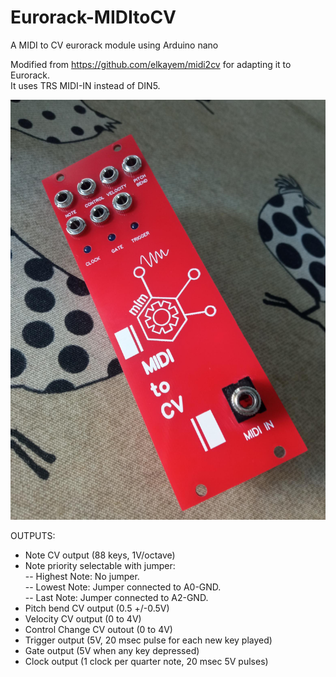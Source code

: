 # Eurorack-MIDItoCV
A MIDI to CV eurorack module using Arduino nano

Modified from https://github.com/elkayem/midi2cv for adapting it to Eurorack.  
It uses TRS MIDI-IN instead of DIN5.

![alt text](https://github.com/SlowProject/Eurorack-MIDItoCV/blob/main/MiditoCV-front.jpg)

OUTPUTS:  
- Note CV output (88 keys, 1V/octave) 
- Note priority selectable with jumper:    
-- Highest Note: No jumper.  
-- Lowest Note: Jumper connected to A0-GND.  
-- Last Note: Jumper connected to A2-GND.  
- Pitch bend CV output (0.5 +/-0.5V)  
- Velocity CV output (0 to 4V)  
- Control Change CV outout (0 to 4V)  
- Trigger output (5V, 20 msec pulse for each new key played)  
- Gate output (5V when any key depressed)  
- Clock output (1 clock per quarter note, 20 msec 5V pulses)  
